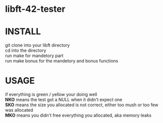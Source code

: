 # libft-42-tester
<h1>INSTALL</h1>
git clone into your libft directory <br>
cd into the directory <br>
run make for mandetory part <br>
run make bonus for the mandetory and bonus functions <br>

<h1>USAGE</h1>
if everything is green / yellow your doing well <br>
<b>NKO</b> means the test got a NULL when it didn't expect one <br>
<b>SKO</b> means the size you allocated is not correct, either too mush or too few was allocated <br>
<b>MKO</b> means you didn't free everything you allocated, aka memory leaks
